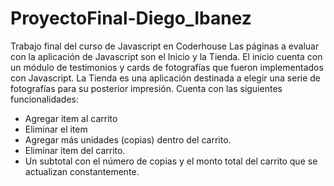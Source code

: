 # ProyectoFinal-Diego_Ibanez
Trabajo final del curso de Javascript en Coderhouse
Las páginas a evaluar con la aplicación de Javascript son el Inicio y la Tienda.
El inicio cuenta con un módulo de testimonios y cards de fotografías que fueron implementados con Javascript.
La Tienda es una aplicación destinada a elegir una serie de fotografías para su posterior impresión. 
Cuenta con las siguientes funcionalidades:
* Agregar item al carrito
* Eliminar el item
* Agregar más unidades (copias) dentro del carrito.
* Eliminar item del carrito.
* Un subtotal con el número de copias y el monto total del carrito que se actualizan constantemente.

